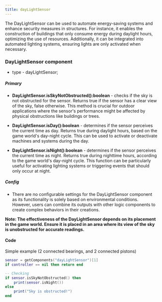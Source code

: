 ```yaml
---
title: dayLightSensor
---
```


The DayLightSensor can be used to automate energy-saving systems and enhance security measures in structures. For instance, it enables the construction of buildings that only consume energy during daylight hours, optimizing the use of resources. Additionally, it can be integrated into automated lighting systems, ensuring lights are only activated when necessary.

### DayLightSensor component
* type - dayLightSensor;

##### Primary
* **DayLightSensor.isSkyNotObstructed():boolean** - checks if the sky is not obstructed for the sensor. Returns true if the sensor has a clear view of the sky, false otherwise. This method is crucial for outdoor applications where the sensor's performance might be affected by physical obstructions like buildings or trees.

* **DayLightSensor.isDay():boolean** - determines if the sensor perceives the current time as day. Returns true during daylight hours, based on the game world's day-night cycle. This can be used to activate or deactivate machines and systems during the day.

* **DayLightSensor.isNight():boolean** - determines if the sensor perceives the current time as night. Returns true during nighttime hours, according to the game world's day-night cycle. This function can be particularly useful for activating lighting systems or triggering events that should only occur at night.

##### Config
* There are no configurable settings for the DayLightSensor component as its functionality is solely based on environmental conditions. However, users can combine its outputs with other logic components to create complex behaviors in their creations.

**Note: The effectiveness of the DayLightSensor depends on its placement in the game world. Ensure it is placed in an area where its view of the sky is unobstructed for accurate readings.**


#### Code

Simple example (2 connected bearings, and 2 connected pistons)
```lua
sensor = getComponents("dayLightSensor")[1]
if controller == nil then return end

-- Checking
if sensor.isSkyNotObstructed() then
	print(sensor.isNight())
else
	print("Sky is obstructed!")
end
```